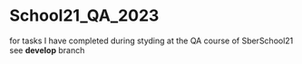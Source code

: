 # School21_QA_2023
for tasks I have completed during styding at the QA course of SberSchool21 see **develop** branch
